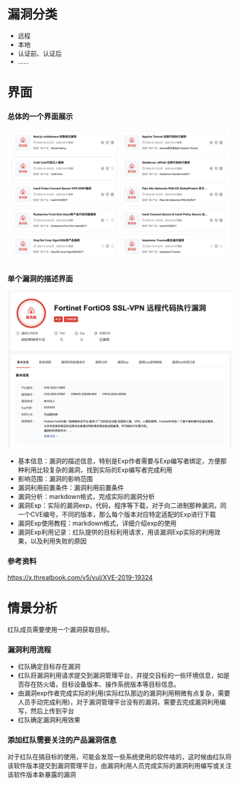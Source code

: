 # 漏洞分类

- 远程
- 本地
- 认证前、认证后
- ......

# 界面

### 总体的一个界面展示

![image-20250407142938853](images/image-20250407142938853.png)

### 单个漏洞的描述界面

![image-20250407140956639](images/image-20250407140956639.png)

- 基本信息：漏洞的描述信息，特别是Exp作者需要与Exp编写者绑定，方便那种利用比较复杂的漏洞，找到实际的Exp编写者完成利用
- 影响范围：漏洞的影响范围
- 漏洞利用前置条件：漏洞利用前置条件
- 漏洞分析：markdown格式，完成实际的漏洞分析
- 漏洞Exp：实际的漏洞exp，代码，程序等下载，对于向二进制那种漏洞，同一个CVE编号，不同的版本，那么每个版本对应特定适配的Exp进行下载
- 漏洞Exp使用教程：markdown格式，详细介绍exp的使用
- 漏洞Exp利用记录：红队提供的目标利用请求，用该漏洞Exp实际的利用效果，以及利用失败的原因

### 参考资料

https://x.threatbook.com/v5/vul/XVE-2019-19324

# 情景分析

红队成员需要使用一个漏洞获取目标。

### 漏洞利用流程

- 红队确定目标存在漏洞
- 红队将漏洞利用请求提交到漏洞管理平台，并提交目标的一些环境信息，如是否存在防火墙，目标设备版本、操作系统版本等目标信息。
- 由漏洞exp作者完成实际的利用(实际红队那边的漏洞利用稍微有点复杂，需要人员手动完成利用)，对于漏洞管理平台没有的漏洞，需要去完成漏洞利用编写，然后上传到平台
- 红队确定漏洞利用效果

### 添加红队需要关注的产品漏洞信息

对于红队在搞目标的使用，可能会发现一些系统使用的软件啥的，这时候由红队将该软件版本提交到漏洞管理平台，由漏洞利用人员完成实际的漏洞利用编写或关注该软件版本新暴露的漏洞